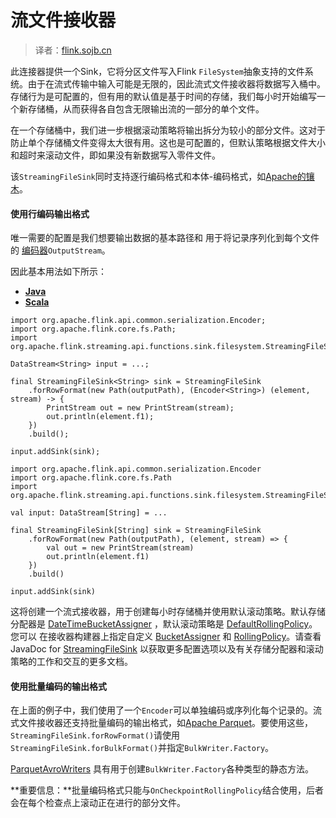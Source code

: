 

# 流文件接收器

> 译者：[flink.sojb.cn](https://flink.sojb.cn/)


此连接器提供一个Sink，它将分区文件写入Flink `FileSystem`抽象支持的文件系统。由于在流式传输中输入可能是无限的，因此流式文件接收器将数据写入桶中。存储行为是可配置的，但有用的默认值是基于时间的存储，我们每小时开始编写一个新存储桶，从而获得各自包含无限输出流的一部分的单个文件。

在一个存储桶中，我们进一步根据滚动策略将输出拆分为较小的部分文件。这对于防止单个存储桶文件变得太大很有用。这也是可配置的，但默认策略根据文件大小和超时来滚动文件，即如果没有新数据写入零件文件。

该`StreamingFileSink`同时支持逐行编码格式和本体-编码格式，如[Apache的镶木](http://parquet.apache.org)。

#### 使用行编码输出格式

唯一需要的配置是我们想要输出数据的基本路径和 用于将记录序列化到每个文件的 [编码器](https://flink.sojb.cn/api/java/org/apache/flink/api/common/serialization/Encoder.html)`OutputStream`。

因此基本用法如下所示：

*   [**Java**](#tab_java_0)
*   [**Scala**](#tab_scala_0)



```
import org.apache.flink.api.common.serialization.Encoder;
import org.apache.flink.core.fs.Path;
import org.apache.flink.streaming.api.functions.sink.filesystem.StreamingFileSink;

DataStream<String> input = ...;

final StreamingFileSink<String> sink = StreamingFileSink
	.forRowFormat(new Path(outputPath), (Encoder<String>) (element, stream) -> {
		PrintStream out = new PrintStream(stream);
		out.println(element.f1);
	})
	.build();

input.addSink(sink);
```





```
import org.apache.flink.api.common.serialization.Encoder
import org.apache.flink.core.fs.Path
import org.apache.flink.streaming.api.functions.sink.filesystem.StreamingFileSink

val input: DataStream[String] = ...

final StreamingFileSink[String] sink = StreamingFileSink
	.forRowFormat(new Path(outputPath), (element, stream) => {
		val out = new PrintStream(stream)
		out.println(element.f1)
	})
	.build()

input.addSink(sink)
```



这将创建一个流式接收器，用于创建每小时存储桶并使用默认滚动策略。默认存储分配器是 [DateTimeBucketAssigner](https://flink.sojb.cn/api/java/org/apache/flink/streaming/api/functions/sink/filesystem/bucketassigners/DateTimeBucketAssigner.html) ，默认滚动策略是 [DefaultRollingPolicy](https://flink.sojb.cn/api/java/org/apache/flink/streaming/api/functions/sink/filesystem/rollingpolicies/DefaultRollingPolicy.html)。您可以 在接收器构建器上指定自定义 [BucketAssigner](https://flink.sojb.cn/api/java/org/apache/flink/streaming/api/functions/sink/filesystem/BucketAssigner.html) 和 [RollingPolicy](https://flink.sojb.cn/api/java/org/apache/flink/streaming/api/functions/sink/filesystem/RollingPolicy.html)。请查看JavaDoc for [StreamingFileSink](https://flink.sojb.cn/api/java/org/apache/flink/streaming/api/functions/sink/filesystem/StreamingFileSink.html) 以获取更多配置选项以及有关存储分配器和滚动策略的工作和交互的更多文档。

#### 使用批量编码的输出格式

在上面的例子中，我们使用了一个`Encoder`可以单独编码或序列化每个记录的。流式文件接收器还支持批量编码的输出格式，如[Apache Parquet](http://parquet.apache.org)。要使用这些，`StreamingFileSink.forRowFormat()`请使用 `StreamingFileSink.forBulkFormat()`并指定`BulkWriter.Factory`。

[ParquetAvroWriters](https://flink.sojb.cn/api/java/org/apache/flink/formats/parquet/avro/ParquetAvroWriters.html) 具有用于创建`BulkWriter.Factory`各种类型的静态方法。

**重要信息：**批量编码格式只能与`OnCheckpointRollingPolicy`结合使用，后者会在每个检查点上滚动正在进行的部分文件。